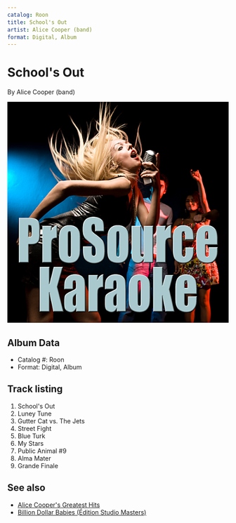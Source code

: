```yaml
---
catalog: Roon
title: School's Out
artist: Alice Cooper (band)
format: Digital, Album
---
```


# School's Out

By Alice Cooper (band)

![](../../assets/albumcovers/Alice_Cooper_band-Schools_Out.png)

## Album Data

- Catalog #: Roon
- Format: Digital, Album


## Track listing


1. School's Out
2. Luney Tune
3. Gutter Cat vs. The Jets
4. Street Fight
5. Blue Turk
6. My Stars
7. Public Animal #9
8. Alma Mater
9. Grande Finale


## See also

- [Alice Cooper's Greatest Hits](Alice_Coopers_Greatest_Hits.md)
- [Billion Dollar Babies (Édition Studio Masters)](Billion_Dollar_Babies_Édition_Studio_Masters.md)
